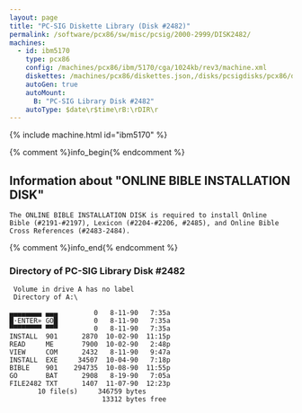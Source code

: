 ```yaml
---
layout: page
title: "PC-SIG Diskette Library (Disk #2482)"
permalink: /software/pcx86/sw/misc/pcsig/2000-2999/DISK2482/
machines:
  - id: ibm5170
    type: pcx86
    config: /machines/pcx86/ibm/5170/cga/1024kb/rev3/machine.xml
    diskettes: /machines/pcx86/diskettes.json,/disks/pcsigdisks/pcx86/diskettes.json
    autoGen: true
    autoMount:
      B: "PC-SIG Library Disk #2482"
    autoType: $date\r$time\rB:\rDIR\r
---
```


{% include machine.html id="ibm5170" %}

{% comment %}info_begin{% endcomment %}

## Information about "ONLINE BIBLE INSTALLATION DISK"

    The ONLINE BIBLE INSTALLATION DISK is required to install Online
    Bible (#2191-#2197), Lexicon (#2204-#2206, #2485), and Online Bible
    Cross References (#2483-2484).
{% comment %}info_end{% endcomment %}


### Directory of PC-SIG Library Disk #2482

     Volume in drive A has no label
     Directory of A:\

    ▄▄▄▄▄▄▄▄ ▄▄▄         0   8-11-90   7:35a
    █·ENTER» GO█         0   8-11-90   7:35a
    ▀▀▀▀▀▀▀▀ ▀▀▀         0   8-11-90   7:35a
    INSTALL  901      2870  10-02-90  11:15p
    READ     ME       7900  10-02-90   2:48p
    VIEW     COM      2432   8-11-90   9:47a
    INSTALL  EXE     34507  10-04-90   7:18p
    BIBLE    901    294735  10-08-90  11:55p
    GO       BAT      2908   8-19-90   7:05a
    FILE2482 TXT      1407  11-07-90  12:23p
           10 file(s)     346759 bytes
                           13312 bytes free

